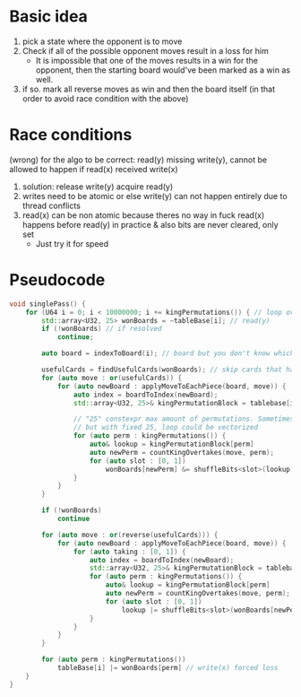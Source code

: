 
# Basic idea
1. pick a state where the opponent is to move
1. Check if all of the possible opponent moves result in a loss for him
	- It is impossible that one of the moves results in a win for the opponent, then the starting board would've been marked as a win as well.
1. if so. mark all reverse moves as win and then the board itself (in that order to avoid race condition with the above)


# Race conditions
(wrong)
for the algo to be correct: read(y) missing write(y), cannot be allowed to happen if read(x) received write(x)
1. solution: release write(y) acquire read(y)
2. writes need to be atomic or else write(y) can not happen entirely due to thread conflicts
3. read(x) can be non atomic because theres no way in fuck read(x) happens before read(y) in practice & also bits are never cleared, only set
	- Just try it for speed

# Pseudocode
```cpp
void singlePass() {
	for (U64 i = 0; i < 10000000; i += kingPermutations()) { // loop over entire state space
		std::array<U32, 25> wonBoards = ~tableBase[i]; // read(y)
		if (!wonBoards) // if resolved
			continue;

		auto board = indexToBoard(i); // board but you don't know which pieces are the king and you also dont know which cards are where

		usefulCards = findUsefulCards(wonBoards); // skip cards that have already been resolved
		for (auto move : or(usefulCards)) {
			for (auto newBoard : applyMoveToEachPiece(board, move)) {
				auto index = boardToIndex(newBoard);
				std::array<U32, 25>& kingPermutationBlock = tablebase[index]; // random access

				// "25" constexpr max amount of permutations. Sometimes could be 20 (~2% chance) or 16 (.04%). In total skips 9% of permutations
				// but with fixed 25, loop could be vectorized
				for (auto perm : kingPermutations()) {
					auto& lookup = kingPermutationBlock[perm]
					auto newPerm = countKingOvertakes(move, perm);
					for (auto slot : [0, 1])
						wonBoards[newPerm] &= shuffleBits<slot>(lookup, move) | ~applicableBits<slot>[move]; // read(x) check for forced loss
				}
			}
		}

		if (!wonBoards)
			continue

		for (auto move : or(reverse(usefulCards))) {
			for (auto newBoard : applyMoveToEachPiece(board, move)) {
				for (auto taking : [0, 1]) {
					auto index = boardToIndex(newBoard);
					std::array<U32, 25>& kingPermutationBlock = tablebase[index]; // random access
					for (auto perm : kingPermutations()) {
						auto& lookup = kingPermutationBlock[perm]
						auto newPerm = countKingOvertakes(move, perm);
						for (auto slot : [0, 1])
							lookup |= shuffleBits<slot>(wonBoards[newPerm], move) & applicableBits<slot>[move]; // write(y) having the option of winning
					}
				}
			}
		}

		for (auto perm : kingPermutations())
			tableBase[i] |= wonBoards[perm] // write(x) forced loss
	}
}
```